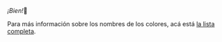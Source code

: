 
_¡Bien!_:clap: 

Para más información sobre los nombres de los colores, acá está [la lista completa](https://www.w3schools.com/colors/colors_names.asp). 
